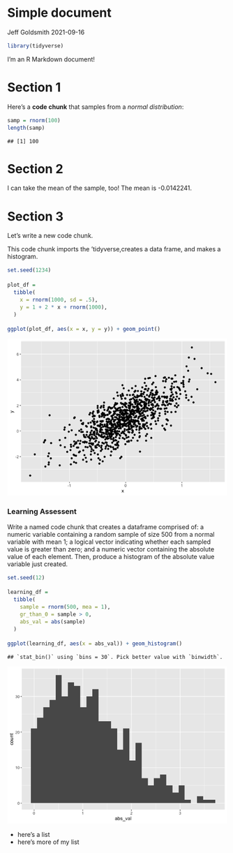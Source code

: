 Simple document
================
Jeff Goldsmith
2021-09-16

``` r
library(tidyverse)
```

I’m an R Markdown document!

# Section 1

Here’s a **code chunk** that samples from a *normal distribution*:

``` r
samp = rnorm(100)
length(samp)
```

    ## [1] 100

# Section 2

I can take the mean of the sample, too! The mean is -0.0142241.

# Section 3

Let’s write a new code chunk.

This code chunk imports the ’tidyverse,creates a data frame, and makes a
histogram.

``` r
set.seed(1234)

plot_df =                           
  tibble(
    x = rnorm(1000, sd = .5),
    y = 1 + 2 * x + rnorm(1000),
  )

ggplot(plot_df, aes(x = x, y = y)) + geom_point()
```

![](first_rmd_files/figure-gfm/unnamed-chunk-3-1.png)<!-- -->

### Learning Assessent

Write a named code chunk that creates a dataframe comprised of: a
numeric variable containing a random sample of size 500 from a normal
variable with mean 1; a logical vector indicating whether each sampled
value is greater than zero; and a numeric vector containing the absolute
value of each element. Then, produce a histogram of the absolute value
variable just created.

``` r
set.seed(12)

learning_df = 
  tibble(
    sample = rnorm(500, mea = 1),
    gr_than_0 = sample > 0,
    abs_val = abs(sample)
  )

ggplot(learning_df, aes(x = abs_val)) + geom_histogram()
```

    ## `stat_bin()` using `bins = 30`. Pick better value with `binwidth`.

![](first_rmd_files/figure-gfm/unnamed-chunk-4-1.png)<!-- -->

-   here’s a list
-   here’s more of my list
